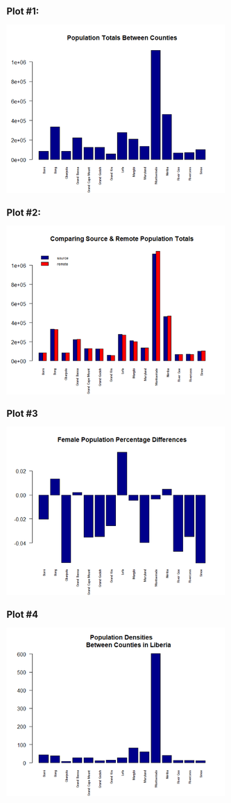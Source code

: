 ## Plot #1: 

<img src="lab_1_total_pop_plot.png" style="zoom:150%;" />



## Plot #2: 

<img src="lab_1_comparing_pop_plot.png"  />



## Plot #3

![](lab_1_female_pop_per_diff_plot.png)



## Plot #4

<img src="lab_1_density_plot.png" style="zoom:150%;" /> 
